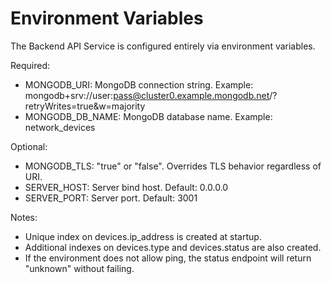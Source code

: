 # Environment Variables

The Backend API Service is configured entirely via environment variables.

Required:
- MONGODB_URI: MongoDB connection string. Example: mongodb+srv://user:pass@cluster0.example.mongodb.net/?retryWrites=true&w=majority
- MONGODB_DB_NAME: MongoDB database name. Example: network_devices

Optional:
- MONGODB_TLS: "true" or "false". Overrides TLS behavior regardless of URI.
- SERVER_HOST: Server bind host. Default: 0.0.0.0
- SERVER_PORT: Server port. Default: 3001

Notes:
- Unique index on devices.ip_address is created at startup.
- Additional indexes on devices.type and devices.status are also created.
- If the environment does not allow ping, the status endpoint will return "unknown" without failing.
